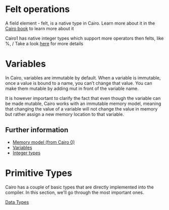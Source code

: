 # Felt operations

A field element - felt, is a native type in Cairo. Learn more about it in the [Cairo book](https://cairo-book.github.io/ch02-02-data-types.html#felt-type) to learn more about it

Cairo1 has native integer types which support more operators then felts, like %, /
Take a look [here](https://cairo-book.github.io/ch02-02-data-types.html#integer-types) for more details

# Variables

In Cairo, variables are immutable by default.
When a variable is immutable, once a value is bound to a name, you can’t change that value.
You can make them mutable by adding mut in front of the variable name.

It is however important to clarify the fact that even though the variable can be made mutable, Cairo works with an immutable memory model, meaning that changing the value of a variable will not change the value in memory but rather assign a new memory location to that variable.

## Further information

- [Memory model (from Cairo 0)](https://www.cairo-lang.org/docs/how_cairo_works/cairo_intro.html#memory-model)
- [Variables](https://cairo-book.github.io/ch02-01-variables-and-mutability.html)
- [Integer types](https://cairo-book.github.io/ch02-02-data-types.html#integer-types)

# Primitive Types

Cairo has a couple of basic types that are directly implemented into the
compiler. In this section, we'll go through the most important ones.

[Data Types](https://cairo-book.github.io/ch02-02-data-types.html)
